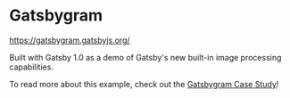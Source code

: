 # Gatsbygram

https://gatsbygram.gatsbyjs.org/

Built with Gatsby 1.0 as a demo of Gatsby's new built-in image processing
capabilities.

To read more about this example, check out the [Gatsbygram Case Study][1]!

[1]: (https://www.gatsbyjs.org/blog/gatsbygram-case-study/)
